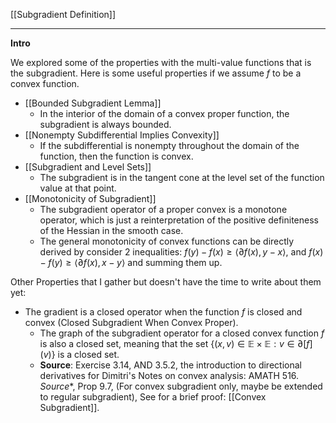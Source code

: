 [[Subgradient Definition]]


---
**Intro**

We explored some of the properties with the multi-value functions that is the subgradient. Here is some useful properties if we assume $f$ to be a convex function. 

* [[Bounded Subgradient Lemma]]
	* In the interior of the domain of a convex proper function, the subgradient is always bounded. 
* [[Nonempty Subdifferential Implies Convexity]]
	* If the subdifferential is nonempty throughout the domain of the function, then the function is convex. 
* [[Subgradient and Level Sets]]
	* The subgradient is in the tangent cone at the level set of the function value at that point. 
* [[Monotonicity of Subgradient]]
	* The subgradient operator of a proper convex is a monotone operator, which is just a reinterpretation of the positive definiteness of the Hessian in the smooth case. 
	* The general monotonicity of convex functions can be directly derived by consider 2 inequalities: $f(y) - f(x) \ge \langle \partial f(x), y - x\rangle$, and $f(x) - f(y)\ge \langle \partial f(x), x - y\rangle$ and summing them up. 

Other Properties that I gather but doesn't have the time to write about them yet: 

* The gradient is a closed operator when the function $f$ is closed and convex (Closed Subgradient When Convex Proper). 
	* The graph of the subgradient operator for a closed convex function $f$ is also a closed set, meaning that the set $\{(x, v)\in \mathbb E \times \mathbb E: v \in \partial [f](v)\}$ is a closed set. 
	* **Source**: Exercise 3.14, AND 3.5.2, the introduction to directional derivatives for Dimitri's Notes on convex analysis: AMATH 516. *Source**, Prop 9.7, (For convex subgradient only, maybe be extended to regular subgradient), See for a brief proof: [[Convex Subgradient]]. 
